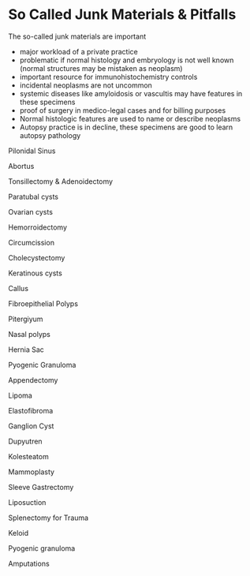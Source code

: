 # So Called Junk Materials & Pitfalls

The so-called junk materials are important

* major workload of a private practice
* problematic if normal histology and embryology is not well known \(normal structures may be mistaken as neoplasm\)
* important resource for immunohistochemistry controls
* incidental neoplasms are not uncommon
* systemic diseases like amyloidosis or vascultis may have features in these specimens
* proof of surgery in medico-legal cases and for billing purposes
* Normal histologic features are used to name or describe neoplasms
* Autopsy practice is in decline, these specimens are good to learn autopsy pathology

Pilonidal Sinus

Abortus

Tonsillectomy & Adenoidectomy

Paratubal cysts

Ovarian cysts

Hemorroidectomy

Circumcission

Cholecystectomy

Keratinous cysts

Callus

Fibroepithelial Polyps

Pitergiyum

Nasal polyps

Hernia Sac

Pyogenic Granuloma

Appendectomy

Lipoma

Elastofibroma

Ganglion Cyst

Dupyutren

Kolesteatom

Mammoplasty

Sleeve Gastrectomy

Liposuction

Splenectomy for Trauma

Keloid

Pyogenic granuloma

Amputations

